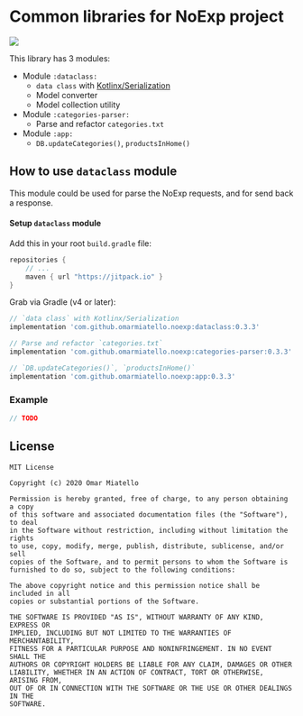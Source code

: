 # Common libraries for NoExp project

[![](https://jitpack.io/v/omarmiatello/noexp.svg)](https://jitpack.io/#omarmiatello/noexp)

This library has 3 modules:
- Module `:dataclass:`
  - `data class` with [Kotlinx/Serialization](https://github.com/Kotlin/kotlinx.serialization)
  - Model converter
  - Model collection utility
- Module `:categories-parser:`
  - Parse and refactor `categories.txt`
- Module `:app:`
  - `DB.updateCategories()`, `productsInHome()`


## How to use `dataclass` module

This module could be used for parse the NoExp requests, and for send back a response.

#### Setup `dataclass` module

Add this in your root `build.gradle` file:
```gradle
repositories {
    // ...
    maven { url "https://jitpack.io" }
}
```

Grab via Gradle (v4 or later):
```groovy
// `data class` with Kotlinx/Serialization
implementation 'com.github.omarmiatello.noexp:dataclass:0.3.3'

// Parse and refactor `categories.txt`
implementation 'com.github.omarmiatello.noexp:categories-parser:0.3.3'

// `DB.updateCategories()`, `productsInHome()`
implementation 'com.github.omarmiatello.noexp:app:0.3.3'
```

### Example

```kotlin
// TODO
```

## License

    MIT License
    
    Copyright (c) 2020 Omar Miatello
    
    Permission is hereby granted, free of charge, to any person obtaining a copy
    of this software and associated documentation files (the "Software"), to deal
    in the Software without restriction, including without limitation the rights
    to use, copy, modify, merge, publish, distribute, sublicense, and/or sell
    copies of the Software, and to permit persons to whom the Software is
    furnished to do so, subject to the following conditions:
    
    The above copyright notice and this permission notice shall be included in all
    copies or substantial portions of the Software.
    
    THE SOFTWARE IS PROVIDED "AS IS", WITHOUT WARRANTY OF ANY KIND, EXPRESS OR
    IMPLIED, INCLUDING BUT NOT LIMITED TO THE WARRANTIES OF MERCHANTABILITY,
    FITNESS FOR A PARTICULAR PURPOSE AND NONINFRINGEMENT. IN NO EVENT SHALL THE
    AUTHORS OR COPYRIGHT HOLDERS BE LIABLE FOR ANY CLAIM, DAMAGES OR OTHER
    LIABILITY, WHETHER IN AN ACTION OF CONTRACT, TORT OR OTHERWISE, ARISING FROM,
    OUT OF OR IN CONNECTION WITH THE SOFTWARE OR THE USE OR OTHER DEALINGS IN THE
    SOFTWARE.